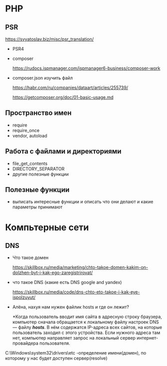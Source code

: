 


# PHP
## PSR

   https://svyatoslav.biz/misc/psr_translation/
   * PSR4
   * composer
     
      https://rudocs.ispmanager.com/ispmanager6-business/composer-work 
   * composer.json изучить файл

      https://habr.com/ru/companies/dataart/articles/255739/

      https://getcomposer.org/doc/01-basic-usage.md
## Пространство имен
   * require
   * require_once   
   * vendor, autoload

## Работа с файлами и директориями
   * file_get_contents
   * DIRECTORY_SEPARATOR    
   * другие полезные функции
   
## Полезные функции

 - выписать интересные функции и описать что они делают и
 какие параметры принимают


# Компьтерные сети
## DNS
 - Что такое домен

    https://skillbox.ru/media/marketing/chto-takoe-domen-kakim-on-dolzhen-byt-i-kak-ego-zaregistrirovat/

 - что такое DNS (какие есть DNS google and yandex)

   https://skillbox.ru/media/code/dns-chto-eto-takoe-i-kak-eye-ispolzuyut/

 - Алёна, нахуя нам нужен файлик hosts и где он лежит?

    *Когда пользователь вводит имя сайта в адресную строку браузера, компьютер сначала обращается к локальному файлу настроек DNS — файлу ***hosts***. В нём содержатся IP-адреса всех сайтов, на которые пользователь заходил с этого устройства. Если нужного адреса там нет, компьютер направляет запрос на локальный сервер интернет-провайдера пользователя.

 C:\Windows\system32\drivers\etc
 -определение имени(домен), по которому у нас будет доступен сервер(resolve)



